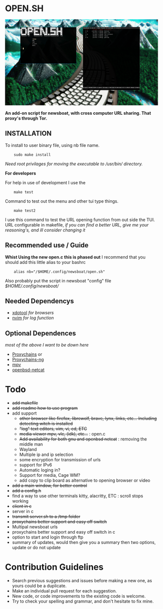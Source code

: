 __OPEN.SH__
===========

![version1](img/OpenCServerShow.png "version1")

__An add-on script for newsboat, with cross computer URL sharing.
That proxy's through Tor.__

INSTALLATION
------------

To install to user binary file, using nb file name.
        
        sudo make install

_Need root privilages for moving the executable to /usr/bin/ directory._

__For developers__

For help in use of development I use the
        
        make test

Command to test out the menu and other tui type things.

        make test2

I use this command to test the URL opening function from
out side the TUI. URL configurable in makefile, 
_if you can find a better URL, give me your reasoning's, and ill consider changing it_


Recommended use / Guide
----------------------

__Whist Using the new open.c this is phased out__
I recommend that you should 
add this little alias to your bashrc
        
        alias nb="/$HOME/.config/newsboat/open.sh"

Also probably put the script in newsboat "config" file _$HOME/.config/newsboat/_

Needed Dependencys
------------------

- [xdotool](https://github.com/jordansissel/xdotool) _for browsers_
- [nvim](https://neovim.io/) _for log function_

Optional Dependences
--------------------

_most of the above I want to be down here_

- [Proxychains](https://github.com/haad/proxychains) or
- [Proxychains-ng](https://github.com/rofl0r/proxychains-ng)
- [mpv](https://mpv.io/)
- [openbsd-netcat](https://salsa.debian.org/debian/netcat-openbsd)

Todo
====

- ~~add makefile~~
- ~~add readme how to use program~~
- add support
    * ~~other browser like firefox, librewolf, brave, lynx, links, etc... Including detecting witch is installed~~
    * ~~"log" text editors, vim, vi, ed, ETC~~
    * ~~media viewer mpv, vlc, (idk), etc...~~ : open.c
    * ~~Add availability for both gnu and openbsd netcat~~ : removing the middle man
    * Wayland
    * Multiple ip and ip selection
    * some encryption for transmission of urls
    * support for IPv6
    * Automatic loging in?
    * Support for media, Cage WM?
    * add copy to clip board as alternative to opening browser or video
- ~~add a main window, for better control~~
- ~~add a config.h~~
- find a way to use other terminals kitty, alacritty, ETC : scroll stops working
- ~~client in c~~
- server in c
- ~~transmit server.sh to a /tmp folder~~
- ~~proxychains better support and easy off switch~~
- Multipal newsboat urls
- proxychains better support and easy off switch in c
- option to start and login through ftp
- summary of updates, would then give you a summary then two options, update or do not update 


# Contribution Guidelines

* Search previous suggestions and issues before making a new one, as yours could be a duplicate.
* Make an individual pull request for each suggestion.
* New code, or code improvements to the existing code is welcome.
* Try to check your spelling and grammar, and don't hesitate to fix mine.
